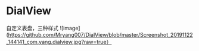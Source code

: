 # DialView
自定义表盘，三种样式
![image](https://github.com/Mryang007/DialView/blob/master/Screenshot_20191122_144141_com.yang.dialview.jpg?raw=true）
